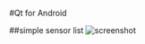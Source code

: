 #Qt for Android

##simple sensor list 
![**screenshot**](https://raw.githubusercontent.com/Evegen55/android_qt/blob/master/Screenshot_2019-08-03-19-55-27.png)